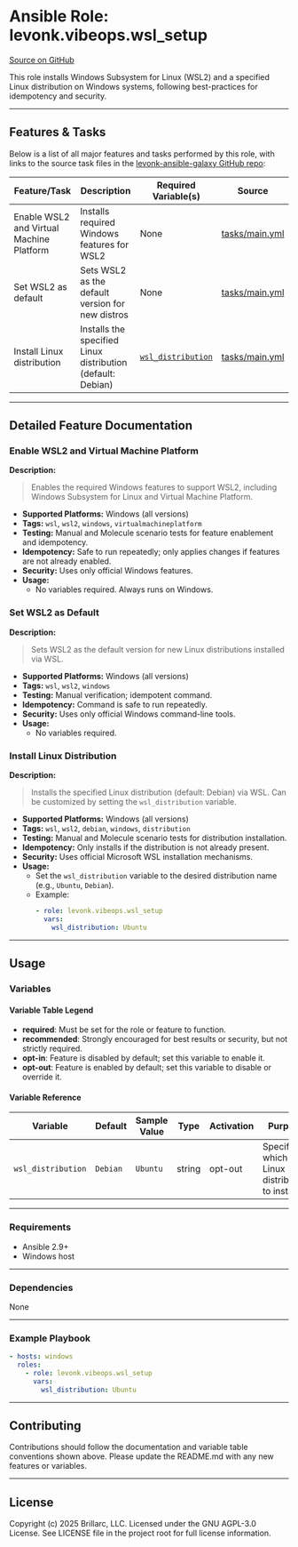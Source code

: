 # Ansible Role: levonk.vibeops.wsl_setup

[Source on GitHub](https://github.com/levonk/levonk-ansible-galaxy/tree/main/levonk/vibeops/roles/wsl_setup)

This role installs Windows Subsystem for Linux (WSL2) and a specified Linux distribution on Windows systems, following best-practices for idempotency and security.

---

## Features & Tasks

Below is a list of all major features and tasks performed by this role, with links to the source task files in the [levonk-ansible-galaxy GitHub repo](https://github.com/levonk/levonk-ansible-galaxy/tree/main/levonk/vibeops/roles/wsl_setup/tasks):

| Feature/Task | Description | Required Variable(s) | Source |
|--------------|-------------|----------------------|--------|
| Enable WSL2 and Virtual Machine Platform | Installs required Windows features for WSL2 | None | [tasks/main.yml](tasks/main.yml) |
| Set WSL2 as default | Sets WSL2 as the default version for new distros | None | [tasks/main.yml](tasks/main.yml) |
| Install Linux distribution | Installs the specified Linux distribution (default: Debian) | [`wsl_distribution`](#wsl_distribution) | [tasks/main.yml](tasks/main.yml) |

---

## Detailed Feature Documentation

### Enable WSL2 and Virtual Machine Platform

**Description:**
> Enables the required Windows features to support WSL2, including Windows Subsystem for Linux and Virtual Machine Platform.

- **Supported Platforms:** Windows (all versions)
- **Tags:** `wsl`, `wsl2`, `windows`, `virtualmachineplatform`
- **Testing:** Manual and Molecule scenario tests for feature enablement and idempotency.
- **Idempotency:** Safe to run repeatedly; only applies changes if features are not already enabled.
- **Security:** Uses only official Windows features.
- **Usage:**
  - No variables required. Always runs on Windows.

### Set WSL2 as Default

**Description:**
> Sets WSL2 as the default version for new Linux distributions installed via WSL.

- **Supported Platforms:** Windows (all versions)
- **Tags:** `wsl`, `wsl2`, `windows`
- **Testing:** Manual verification; idempotent command.
- **Idempotency:** Command is safe to run repeatedly.
- **Security:** Uses only official Windows command-line tools.
- **Usage:**
  - No variables required.

### Install Linux Distribution

**Description:**
> Installs the specified Linux distribution (default: Debian) via WSL. Can be customized by setting the `wsl_distribution` variable.

- **Supported Platforms:** Windows (all versions)
- **Tags:** `wsl`, `wsl2`, `debian`, `windows`, `distribution`
- **Testing:** Manual and Molecule scenario tests for distribution installation.
- **Idempotency:** Only installs if the distribution is not already present.
- **Security:** Uses official Microsoft WSL installation mechanisms.
- **Usage:**
  - Set the `wsl_distribution` variable to the desired distribution name (e.g., `Ubuntu`, `Debian`).
  - Example:
    ```yaml
    - role: levonk.vibeops.wsl_setup
      vars:
        wsl_distribution: Ubuntu
    ```

---

## Usage

### Variables

#### Variable Table Legend

- **required**: Must be set for the role or feature to function.
- **recommended**: Strongly encouraged for best results or security, but not strictly required.
- **opt-in**: Feature is disabled by default; set this variable to enable it.
- **opt-out**: Feature is enabled by default; set this variable to disable or override it.

#### Variable Reference

| Variable | Default | Sample Value | Type | Activation | Purpose | Used In |
|----------|---------|--------------|------|------------|---------|---------|
| <a name="wsl_distribution"></a>`wsl_distribution` | `Debian` | `Ubuntu` | string | opt-out | Specifies which Linux distribution to install | [tasks/main.yml](tasks/main.yml) |

---

### Requirements

- Ansible 2.9+
- Windows host

---

### Dependencies

None

---

### Example Playbook

```yaml
- hosts: windows
  roles:
    - role: levonk.vibeops.wsl_setup
      vars:
        wsl_distribution: Ubuntu
```

---

## Contributing

Contributions should follow the documentation and variable table conventions shown above. Please update the README.md with any new features or variables.

---

## License

Copyright (c) 2025 Brillarc, LLC. Licensed under the GNU AGPL-3.0 License. See LICENSE file in the project root for full license information.

